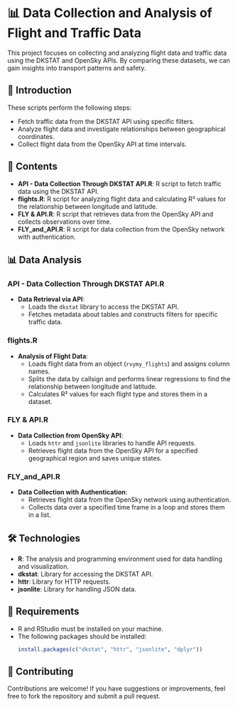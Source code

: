 # 📊 Data Collection and Analysis of Flight and Traffic Data

This project focuses on collecting and analyzing flight data and traffic data using the DKSTAT and OpenSky APIs. By comparing these datasets, we can gain insights into transport patterns and safety.

## 🚀 Introduction

These scripts perform the following steps:

- Fetch traffic data from the DKSTAT API using specific filters.
- Analyze flight data and investigate relationships between geographical coordinates.
- Collect flight data from the OpenSky API at time intervals.

## 📁 Contents

- **API - Data Collection Through DKSTAT API.R**: R script to fetch traffic data using the DKSTAT API.
- **flights.R**: R script for analyzing flight data and calculating R² values for the relationship between longitude and latitude.
- **FLY & API.R**: R script that retrieves data from the OpenSky API and collects observations over time.
- **FLY_and_API.R**: R script for data collection from the OpenSky network with authentication.

## 📊 Data Analysis

### API - Data Collection Through DKSTAT API.R

- **Data Retrieval via API**:
  - Loads the `dkstat` library to access the DKSTAT API.
  - Fetches metadata about tables and constructs filters for specific traffic data.

### flights.R

- **Analysis of Flight Data**:
  - Loads flight data from an object (`rvymy_flights`) and assigns column names.
  - Splits the data by callsign and performs linear regressions to find the relationship between longitude and latitude.
  - Calculates R² values for each flight type and stores them in a dataset.

### FLY & API.R

- **Data Collection from OpenSky API**:
  - Loads `httr` and `jsonlite` libraries to handle API requests.
  - Retrieves flight data from the OpenSky API for a specified geographical region and saves unique states.

### FLY_and_API.R

- **Data Collection with Authentication**:
  - Retrieves flight data from the OpenSky network using authentication.
  - Collects data over a specified time frame in a loop and stores them in a list.

## 🛠️ Technologies

- **R**: The analysis and programming environment used for data handling and visualization.
- **dkstat**: Library for accessing the DKSTAT API.
- **httr**: Library for HTTP requests.
- **jsonlite**: Library for handling JSON data.

## 📌 Requirements

- R and RStudio must be installed on your machine.
- The following packages should be installed:
    ```r
    install.packages(c("dkstat", "httr", "jsonlite", "dplyr"))
    ```

## 🤝 Contributing

Contributions are welcome! If you have suggestions or improvements, feel free to fork the repository and submit a pull request.